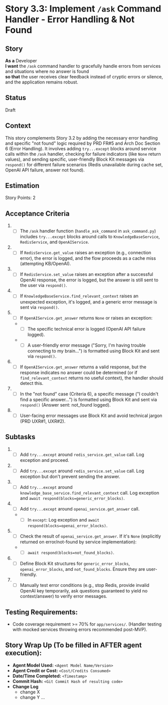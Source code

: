 # Story 3.3: Implement `/ask` Command Handler - Error Handling & Not Found

## Story

**As a** Developer\
**I want** the `/ask` command handler to gracefully handle errors from services and situations where no answer is found\
**so that** the user receives clear feedback instead of cryptic errors or silence, and the application remains robust.

## Status

Draft

## Context

This story complements Story 3.2 by adding the necessary error handling and specific "not found" logic required by PRD FR#5 and Arch Doc Section 6 (Error Handling). It involves adding `try...except` blocks around service calls within the `/ask` handler, checking for failure indicators (like `None` return values), and sending specific, user-friendly Block Kit messages via `respond()` for different failure scenarios (Redis unavailable during cache set, OpenAI API failure, answer not found).

## Estimation

Story Points: 2

## Acceptance Criteria

1.  - [ ] The `/ask` handler function (`handle_ask_command` in `ask_command.py`) includes `try...except` blocks around calls to `KnowledgeBaseService`, `RedisService`, and `OpenAIService`.
2.  - [ ] If `RedisService.get_value` raises an exception (e.g., connection error), the error is logged, and the flow proceeds as a cache miss (attempting KB/OpenAI).
3.  - [ ] If `RedisService.set_value` raises an exception after a successful OpenAI response, the error is logged, but the answer is still sent to the user via `respond()`.
4.  - [ ] If `KnowledgeBaseService.find_relevant_context` raises an unexpected exception, it's logged, and a generic error message is sent via `respond()`.
5.  - [ ] If `OpenAIService.get_answer` returns `None` or raises an exception:
    *   - [ ] The specific technical error is logged (OpenAI API failure logged).
    *   - [ ] A user-friendly error message ("Sorry, I'm having trouble connecting to my brain...") is formatted using Block Kit and sent via `respond()`.
6.  - [ ] If `OpenAIService.get_answer` returns a valid response, but the response indicates no answer could be determined (or if `find_relevant_context` returns no useful context), the handler should detect this.
7.  - [ ] In the "not found" case (Criteria 6), a specific message ("I couldn't find a specific answer...") is formatted using Block Kit and sent via `respond()` (Answer sent: not_found logged).
8.  - [ ] User-facing error messages use Block Kit and avoid technical jargon (PRD UXR#1, UXR#2).

## Subtasks

1.  - [ ] Add `try...except` around `redis_service.get_value` call. Log exception and proceed.
2.  - [ ] Add `try...except` around `redis_service.set_value` call. Log exception but don't prevent sending the answer.
3.  - [ ] Add `try...except` around `knowledge_base_service.find_relevant_context` call. Log exception and `await respond(blocks=generic_error_blocks)`.
4.  - [ ] Add `try...except` around `openai_service.get_answer` call.
    *   - [ ] In `except`: Log exception and `await respond(blocks=openai_error_blocks)`.
5.  - [ ] Check the result of `openai_service.get_answer`. If it's `None` (explicitly returned on error/not-found by service implementation):
    *   - [ ] `await respond(blocks=not_found_blocks)`.
6.  - [ ] Define Block Kit structures for `generic_error_blocks`, `openai_error_blocks`, and `not_found_blocks`. Ensure they are user-friendly.
7.  - [ ] Manually test error conditions (e.g., stop Redis, provide invalid OpenAI key temporarily, ask questions guaranteed to yield no context/answer) to verify error messages.

## Testing Requirements:

*   Code coverage requirement >= 70% for `app/services/`. (Handler testing with mocked services throwing errors recommended post-MVP).

## Story Wrap Up (To be filled in AFTER agent execution):

*   **Agent Model Used:** `<Agent Model Name/Version>`
*   **Agent Credit or Cost:** `<Cost/Credits Consumed>`
*   **Date/Time Completed:** `<Timestamp>`
*   **Commit Hash:** `<Git Commit Hash of resulting code>`
*   **Change Log**
    *   change X
    *   change Y
    ... 